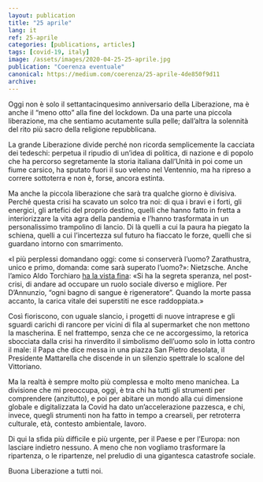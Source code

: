 ```yaml
---
layout: publication
title: "25 aprile"
lang: it
ref: 25-aprile
categories: [publications, articles]
tags: [covid-19, italy]
image: /assets/images/2020-04-25-25-aprile.jpg
publication: "Coerenza eventuale"
canonical: https://medium.com/coerenza/25-aprile-4de850f9d11
archive:
---
```


Oggi non è solo il settantacinquesimo anniversario della Liberazione, ma è anche il “meno otto” alla fine del lockdown. Da una parte una piccola liberazione, ma che sentiamo acutamente sulla pelle; dall’altra la solennità del rito più sacro della religione repubblicana.

La grande Liberazione divide perché non ricorda semplicemente la cacciata dei tedeschi: perpetua il ripudio di un’idea di politica, di nazione e di popolo che ha percorso segretamente la storia italiana dall’Unità in poi come un fiume carsico, ha sputato fuori il suo veleno nel Ventennio, ma ha ripreso a correre sottoterra e non è, forse, ancora estinta.

Ma anche la piccola liberazione che sarà tra qualche giorno è divisiva. Perché questa crisi ha scavato un solco tra noi: di qua i bravi e i forti, gli energici, gli artefici del proprio destino, quelli che hanno fatto in fretta a interiorizzare la vita agra della pandemia e l’hanno trasformata in un personalissimo trampolino di lancio. Di là quelli a cui la paura ha piegato la schiena, quelli a cui l’incertezza sul futuro ha fiaccato le forze, quelli che si guardano intorno con smarrimento.

«I più perplessi domandano oggi: come si conserverà l’uomo? Zarathustra, unico e primo, domanda: come sarà superato l’uomo?»: Nietzsche. Anche l’amico Aldo Torchiaro [ha la vista fina](https://www.facebook.com/aldo.torchiaro/posts/10158001515006352): «Si ha la segreta speranza, nel post-crisi, di andare ad occupare un ruolo sociale diverso e migliore. Per D’Annunzio, “ogni bagno di sangue è rigeneratore”. Quando la morte passa accanto, la carica vitale dei superstiti ne esce raddoppiata.»

Così fioriscono, con uguale slancio, i progetti di nuove intraprese e gli sguardi carichi di rancore per vicini di fila al supermarket che non mettono la mascherina. E nel frattempo, senza che ce ne accorgessimo, la retorica sbocciata dalla crisi ha rinverdito il simbolismo dell’uomo solo in lotta contro il male: il Papa che dice messa in una piazza San Pietro desolata, il Presidente Mattarella che discende in un silenzio spettrale lo scalone del Vittoriano.

Ma la realtà è sempre molto più complessa e molto meno manichea. La divisione che mi preoccupa, oggi, è tra chi ha tutti gli strumenti per comprendere (anzitutto), e poi per abitare un mondo alla cui dimensione globale e digitalizzata la Covid ha dato un’accelerazione pazzesca, e chi, invece, quegli strumenti non ha fatto in tempo a crearseli, per retroterra culturale, età, contesto ambientale, lavoro.

Di qui la sfida più difficile e più urgente, per il Paese e per l’Europa: non lasciare indietro nessuno. A meno che non vogliamo trasformare la ripartenza, o le ripartenze, nel preludio di una gigantesca catastrofe sociale.

Buona Liberazione a tutti noi.
